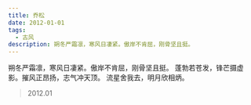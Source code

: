 ```yaml
---
title: 乔松
date: 2012-01-01
tags:
  - 古风
description: 朔冬严霜凛，寒风日凄紧。傲岸不肯屈，刚骨坚且挺。
---
```


朔冬严霜凛，寒风日凄紧。傲岸不肯屈，刚骨坚且挺。
蓬勃若苍发，锋芒摄虚影。摧风正昂扬，志气冲天顶。
流星舍我去，明月欣相炳。

> 2012.01